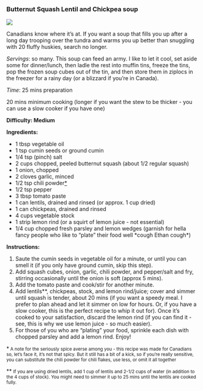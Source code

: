 ### Butternut Squash Lentil and Chickpea soup 

<img src="/images/cooking/chickpea-soup.jpeg">


Canadians know where it’s at.  If you want a soup that fills you up after a long day trooping over the tundra and warms you up better than snuggling with 20 fluffy huskies, search no longer. 

_Servings_: so many.  This soup can feed an army.  I like to let it cool, set aside some for dinner/lunch, then ladle the rest into muffin tins, freeze the tins, pop the frozen soup cubes out of the tin, and then store them in ziplocs in the freezer for a rainy day (or a blizzard if you’re in Canada). 

_Time_:   25 mins preparation

20 mins minimum cooking (longer if you want the stew to be thicker - you can use a slow cooker if you have one)

**Difficulty: Medium**

**Ingredients:**

- 1 tbsp vegetable oil
- 1 tsp cumin seeds or ground cumin
- 1/4 tsp (pinch) salt
- 2 cups chopped, peeled butternut squash (about 1/2 regular squash)
- 1 onion, chopped
- 2 cloves garlic, minced
- 1/2 tsp chili powder[\*](#notes)
- 1/2 tsp pepper
- 3 tbsp tomato paste
- 1 can lentils, drained and rinsed (or approx. 1 cup dried)
- 1 can chickpeas, drained and rinsed
- 4 cups vegetable stock
- 1 strip lemon rind (or a squirt of lemon juice - not essential)
- 1/4 cup chopped fresh parsley and lemon wedges (garnish for hella fancy people who like to “plate” their food well \*cough Ethan cough\*)


**Instructions:**

1. Saute the cumin seeds in vegetable oil for a minute, or until you can smell it (if you only have ground cumin, skip this step).
2. Add squash cubes, onion, garlic, chili powder, and pepper/salt and fry, stirring occasionally until the onion is soft (approx 5 mins).  
3. Add the tomato paste and cook/stir for another minute.
4. Add lentils\*\*, chickpeas, stock, and lemon rind/juice; cover and simmer until squash is tender, about 20 mins (if you want a speedy meal.  I prefer to plan ahead and let it simmer on low for hours.  Or, if you have a slow cooker, this is the perfect recipe to whip it out for).  Once it’s cooked to your satisfaction, discard the lemon rind (if you can find it - see, this is why we use lemon juice - so much easier).  
5. For those of you who are “plating” your food, sprinkle each dish with chopped parsley and add a lemon rind.  Enjoy!

<div style="visibility: hidden" id="notes"></div>

\*<small> A note for the seriously spice averse among you - this recipe was made for Canadians so, let’s face it, it’s not that spicy.  But it still has a bit of a kick, so if you’re really sensitive, you can substitute the chili powder for chili flakes, use less, or omit it all together</small>

\*\*
<small>
 If you are using dried lentils, add 1 cup of lentils and 2-1/2 cups of water (in addition to the 4 cups of stock).  You might need to simmer it up to 25 mins until the lentils are cooked fully.</small>